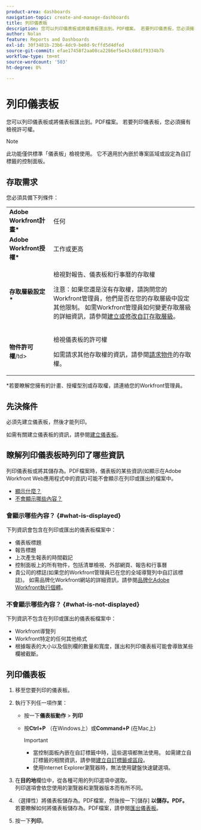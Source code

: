 ```yaml
---
product-area: dashboards
navigation-topic: create-and-manage-dashboards
title: 列印儀表板
description: 您可以列印儀表板或將儀表板匯出到。PDF檔案。 若要列印儀表板，您必須擁有檢視許可權。
author: Nolan
feature: Reports and Dashboards
exl-id: 30f3481b-23b6-4dc9-be0d-9cffd5d4dfed
source-git-commit: efae17458f2aa08ca2286ef5e43c68d1f9334b7b
workflow-type: tm+mt
source-wordcount: '503'
ht-degree: 0%

---
```


# 列印儀表板

您可以列印儀表板或將儀表板匯出到。PDF檔案。 若要列印儀表板，您必須擁有檢視許可權。

>[!NOTE]
>
>此功能僅供標準「儀表板」檢視使用。 它不適用於內嵌於專案區域或設定為自訂標籤的控制面板。

## 存取需求

您必須具備下列條件：

<table style="table-layout:auto"> 
 <col> 
 <col> 
 <tbody> 
  <tr> 
   <td role="rowheader"><strong>Adobe Workfront計畫*</strong></td> 
   <td> <p>任何</p> </td> 
  </tr> 
  <tr> 
   <td role="rowheader"><strong>Adobe Workfront授權*</strong></td> 
   <td> <p>工作或更高</p> </td> 
  </tr> 
  <tr> 
   <td role="rowheader"><strong>存取層級設定*</strong></td> 
   <td> <p>檢視對報告、儀表板和行事曆的存取權</p> <p>注意：如果您還是沒有存取權，請詢問您的Workfront管理員，他們是否在您的存取層級中設定其他限制。 如需Workfront管理員如何變更存取層級的詳細資訊，請參閱<a href="../../../administration-and-setup/add-users/configure-and-grant-access/create-modify-access-levels.md" class="MCXref xref">建立或修改自訂存取層級</a>。</p> </td> 
  </tr> 
  <tr> 
   <td role="rowheader"><strong>物件許可權</strong>/td&gt; 
   <td> <p>檢視儀表板的許可權</p> <p>如需請求其他存取權的資訊，請參閱<a href="../../../workfront-basics/grant-and-request-access-to-objects/request-access.md" class="MCXref xref">請求物件</a>的存取權。</p> </td> 
  </tr> 
 </tbody> 
</table>

&#42;若要瞭解您擁有的計畫、授權型別或存取權，請連絡您的Workfront管理員。

## 先決條件

必須先建立儀表板，然後才能列印。

如需有關建立儀表板的資訊，請參閱[建立儀表板](../../../reports-and-dashboards/dashboards/creating-and-managing-dashboards/create-dashboard.md)。

## 瞭解列印儀表板時列印了哪些資訊

列印儀表板或將其儲存為。PDF檔案時，儀表板的某些資訊(如顯示在Adobe Workfront Web應用程式中的資訊)可能不會顯示在列印或匯出的檔案中。

* [顯示什麼？](#what-is-displayed)
* [不會顯示哪些內容？](#what-is-not-displayed)

### 會顯示哪些內容？ {#what-is-displayed}

下列資訊會包含在列印或匯出的儀表板檔案中：

* 儀表板標題
* 報告標題
* 上次產生報表的時間戳記
* 控制面板上的所有物件，包括清單檢視、外部網頁、報告和行事曆
* 貴公司的標誌(如果您的Workfront管理員已在您的全域導覽列中自訂該標誌)。 如需品牌化Workfront網站的詳細資訊，請參閱[品牌化Adobe Workfront執行個體](../../../administration-and-setup/customize-workfront/brand-workfront/brand-your-workfront-instance.md)。

### 不會顯示哪些內容？ {#what-is-not-displayed}

下列資訊不包含在列印或匯出的儀表板檔案中：

* Workfront導覽列
* Workfront特定的任何其他格式
* 根據報表的大小以及個別欄的數量和寬度，匯出和列印儀表板可能會導致某些欄被截斷。

## 列印儀表板

1. 移至您要列印的儀表板。
1. 執行下列任一項作業：

   * 按一下&#x200B;**儀表板動作** > **列印**

   * 按&#x200B;**Ctrl+P** （在Windows上）或&#x200B;**Command+P** (在Mac上)

     >[!IMPORTANT]
     >
     >* 當控制面板內嵌在自訂標籤中時，這些選項都無法使用。 如需建立自訂標籤的相關資訊，請參閱[建立自訂標籤或區段](../../../workfront-basics/manage-your-account-and-profile/configuring-your-user-profile/create-custom-tabs.md)。
     >* 使用Internet Explorer瀏覽器時，無法使用鍵盤快速鍵選項。

1. 在&#x200B;**目的地**&#x200B;欄位中，從各種可用的列印選項中選取。\
   列印選項會依您使用的瀏覽器和瀏覽器版本而有所不同。

1. （選擇性）將儀表板儲存為。PDF檔案，然後按一下[儲存] **以儲存。PDF。**\
   若要瞭解如何將儀表板儲存為。PDF檔案，請參閱[匯出儀表板](../../../reports-and-dashboards/dashboards/creating-and-managing-dashboards/export-dashboard.md)。

1. 按一下&#x200B;**列印**。
